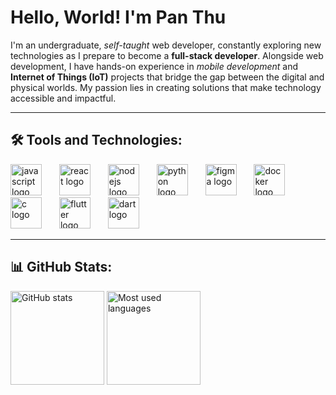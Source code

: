 <h1 align="left">Hello, World! I'm Pan Thu</h1>

<p align="left">I'm an undergraduate, <em>self-taught</em> web developer, constantly exploring new technologies as I prepare to become a <strong>full-stack developer</strong>. Alongside web development, I have hands-on experience in <em>mobile development</em> and <strong>Internet of Things (IoT)</strong> projects that bridge the gap between the digital and physical worlds. My passion lies in creating solutions that make technology accessible and impactful.</p>

---

## 🛠️ Tools and Technologies:
<div align="left">
  <img src="https://cdn.jsdelivr.net/gh/devicons/devicon/icons/javascript/javascript-original.svg" height="50" alt="javascript logo"  />
  <img width="20" />
  <img src="https://cdn.jsdelivr.net/gh/devicons/devicon/icons/react/react-original.svg" height="50" alt="react logo"  />
  <img width="20" />
  <img src="https://cdn.jsdelivr.net/gh/devicons/devicon/icons/nodejs/nodejs-original.svg" height="50" alt="nodejs logo"  />
  <img width="20" />
  <img src="https://cdn.jsdelivr.net/gh/devicons/devicon/icons/python/python-original.svg" height="50" alt="python logo"  />
  <img width="20" />
  <img src="https://cdn.jsdelivr.net/gh/devicons/devicon/icons/figma/figma-original.svg" height="50" alt="figma logo"  />
  <img width="20" />
  <img src="https://cdn.jsdelivr.net/gh/devicons/devicon/icons/docker/docker-original.svg" height="50" alt="docker logo"  />
  <img width="20" />
  <img src="https://cdn.jsdelivr.net/gh/devicons/devicon/icons/c/c-original.svg" height="50" alt="c logo"  />
  <img width="20" />
  <img src="https://cdn.jsdelivr.net/gh/devicons/devicon/icons/flutter/flutter-original.svg" height="50" alt="flutter logo"  />
  <img width="20" />
  <img src="https://cdn.jsdelivr.net/gh/devicons/devicon/icons/dart/dart-original.svg" height="50" alt="dart logo"  />
  <img width="20" />
</div>

---

## 📊 GitHub Stats:
<div align="left">
  <img src="https://github-readme-stats.vercel.app/api?username=Pan-Thu-dev&show_icons=true&theme=radical&hide_border=false" height="150" alt="GitHub stats"  />
  <img src="https://github-readme-stats.vercel.app/api/top-langs/?username=Pan-Thu-dev&layout=compact&theme=tokyonight&hide_border=false" height="150" alt="Most used languages"  />
</div>

